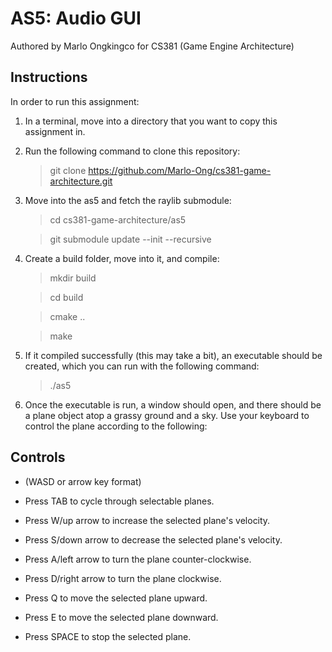 # AS5: Audio GUI

Authored by Marlo Ongkingco for CS381 (Game Engine Architecture)

## Instructions

In order to run this assignment:

1. In a terminal, move into a directory that you want to copy this assignment in.
2. Run the following command to clone this repository:

   > git clone https://github.com/Marlo-Ong/cs381-game-architecture.git
   >
3. Move into the as5 and fetch the raylib submodule:

   > cd cs381-game-architecture/as5

   > git submodule update --init --recursive

4. Create a build folder, move into it, and compile:

   > mkdir build

   > cd build

   > cmake ..

   > make

5. If it compiled successfully (this may take a bit), an executable should be created, which you can run with the following command:

   > ./as5

6. Once the executable is run, a window should open, and there should be a plane object atop a grassy ground and a sky. Use your keyboard to control the plane according to the following:

## Controls

- (WASD or arrow key format)

- Press TAB to cycle through selectable planes.

- Press W/up arrow to increase the selected plane's velocity.

- Press S/down arrow to decrease the selected plane's velocity.

- Press A/left arrow to turn the plane counter-clockwise.

- Press D/right arrow to turn the plane clockwise.

- Press Q to move the selected plane upward.

- Press E to move the selected plane downward.

- Press SPACE to stop the selected plane.